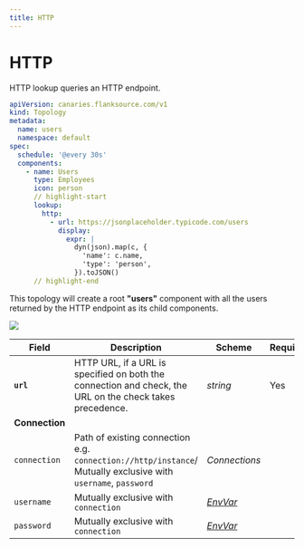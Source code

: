 ```yaml
---
title: HTTP
---
```


# <Icon name="http" /> HTTP

HTTP lookup queries an HTTP endpoint.

```yaml title="users-topology.yaml"
apiVersion: canaries.flanksource.com/v1
kind: Topology
metadata:
  name: users
  namespace: default
spec:
  schedule: '@every 30s'
  components:
    - name: Users
      type: Employees
      icon: person
      // highlight-start
      lookup:
        http:
          - url: https://jsonplaceholder.typicode.com/users
            display:
              expr: |
                dyn(json).map(c, {
                  'name': c.name,
                  'type': 'person',
                }).toJSON()
      // highlight-end
```

This topology will create a root **"users"** component with all the users returned by the HTTP endpoint as its child components.

![](/img/component-lookup-http.png)

| Field          | Description                                                                                                   | Scheme                                                 | Required |
| -------------- | ------------------------------------------------------------------------------------------------------------- | ------------------------------------------------------ | -------- |
| **`url`**      | HTTP URL, if a URL is specified on both the connection and check, the URL on the check takes precedence.      | _string_                                               | Yes      |
| **Connection** |                                                                                                               |                                                        |          |
| `connection`   | Path of existing connection e.g. `connection://http/instance`/ Mutually exclusive with `username`, `password` | <CommonLink to="connection">_Connections_</CommonLink> |          |
| `username`     | Mutually exclusive with `connection`                                                                          | [_EnvVar_](../../concepts/authentication/#envvar)      |          |
| `password`     | Mutually exclusive with `connection`                                                                          | [_EnvVar_](../../concepts/authentication/#envvar)      |          |
